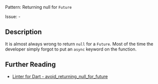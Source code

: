 Pattern: Returning null for `Future`

Issue: -

## Description

It is almost always wrong to return `null` for a `Future`. Most of the time the
developer simply forgot to put an `async` keyword on the function.

## Further Reading

* [Linter for Dart - avoid_returning_null_for_future](https://dart-lang.github.io/linter/lints/avoid_returning_null_for_future.html)